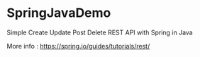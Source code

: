 # SpringJavaDemo
Simple Create Update Post Delete REST API with Spring in Java

More info : https://spring.io/guides/tutorials/rest/
